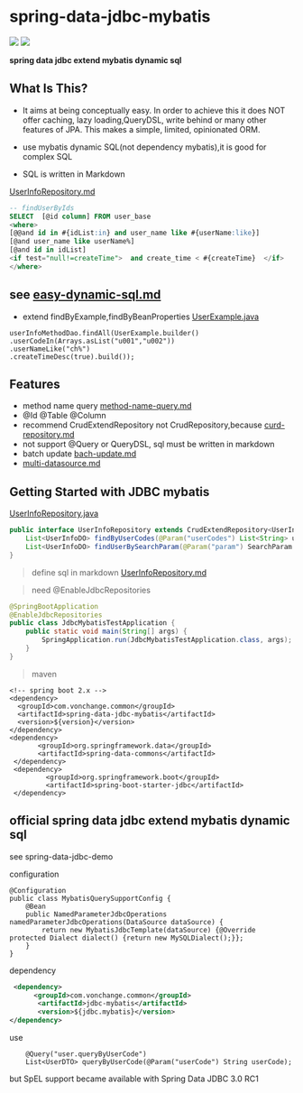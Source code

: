 # spring-data-jdbc-mybatis

![](https://img.shields.io/maven-central/v/com.vonchange.common/spring-data-jdbc-mybatis.svg?label=Maven%20Central)
[![](https://img.shields.io/github/stars/vonchange/spring-data-jdbc-mybatis.svg?style=social)
](https://github.com/VonChange/spring-data-jdbc-mybatis)

**spring data jdbc extend mybatis dynamic sql**
## What Is This?
* It aims at being conceptually easy. In order to achieve this it does NOT offer caching, lazy loading,QueryDSL, write behind or many other features of JPA. This makes  a simple, limited, opinionated ORM.

* use mybatis dynamic SQL(not dependency mybatis),it is good for complex SQL

* SQL is  written in Markdown


[UserInfoRepository.md](spring-data-jdbc-mybatis-demo%2Fsrc%2Fmain%2Fresources%2Fsql%2FUserInfoRepository.md)

```sql
-- findUserByIds
SELECT  [@id column] FROM user_base 
<where> 
[@@and id in #{idList:in} and user_name like #{userName:like}]
[@and user_name like userName%]
[@and id in idList]
<if test="null!=createTime">  and create_time < #{createTime}  </if>
</where>
```
## see  [easy-dynamic-sql.md](easy-dynamic-sql.md)

* extend findByExample,findByBeanProperties [UserExample.java](spring-data-jdbc-mybatis-demo%2Fsrc%2Ftest%2Fjava%2Fcom%2Fvonchange%2Fnine%2Fdemo%2Fdao%2FUserExample.java)
```
userInfoMethodDao.findAll(UserExample.builder()
.userCodeIn(Arrays.asList("u001","u002"))
.userNameLike("ch%")
.createTimeDesc(true).build());
```

## Features
* method name query [method-name-query.md](method-name-query.md)
* @Id @Table @Column
* recommend CrudExtendRepository not CrudRepository,because [curd-repository.md](curd-repository.md)
* not support @Query or QueryDSL, sql must be written in markdown
* batch update [bach-update.md](bach-update.md)
* [multi-datasource.md](multi-datasource.md)

## Getting Started with JDBC mybatis

[UserInfoRepository.java](spring-data-jdbc-mybatis-demo%2Fsrc%2Fmain%2Fjava%2Fcom%2Fvonchange%2Fnine%2Fdemo%2Fdao%2FUserInfoRepository.java)
```java
public interface UserInfoRepository extends CrudExtendRepository<UserInfoDO, Long> {
    List<UserInfoDO> findByUserCodes(@Param("userCodes") List<String> userCodes);
    List<UserInfoDO> findUserBySearchParam(@Param("param") SearchParam searchParam);
}
```
> define sql in markdown [UserInfoRepository.md](spring-data-jdbc-mybatis-demo%2Fsrc%2Fmain%2Fresources%2Fsql%2FUserInfoRepository.md)

> need  @EnableJdbcRepositories
```java
@SpringBootApplication
@EnableJdbcRepositories
public class JdbcMybatisTestApplication {
    public static void main(String[] args) {
        SpringApplication.run(JdbcMybatisTestApplication.class, args);
    }
}
```
> maven
```
<!-- spring boot 2.x -->
<dependency>
  <groupId>com.vonchange.common</groupId>
  <artifactId>spring-data-jdbc-mybatis</artifactId>
  <version>${version}</version>
</dependency>
<dependency>
       <groupId>org.springframework.data</groupId>
       <artifactId>spring-data-commons</artifactId>
 </dependency>
 <dependency>
         <groupId>org.springframework.boot</groupId>
         <artifactId>spring-boot-starter-jdbc</artifactId>
 </dependency>

```



## official spring data jdbc extend mybatis dynamic sql

see spring-data-jdbc-demo

configuration
```
@Configuration
public class MybatisQuerySupportConfig {
    @Bean
    public NamedParameterJdbcOperations namedParameterJdbcOperations(DataSource dataSource) {
        return new MybatisJdbcTemplate(dataSource) {@Override protected Dialect dialect() {return new MySQLDialect();}};
    }
}
```
dependency
```xml
 <dependency>
      <groupId>com.vonchange.common</groupId>
       <artifactId>jdbc-mybatis</artifactId>
       <version>${jdbc.mybatis}</version>
</dependency>

```
use
```
    @Query("user.queryByUserCode")
    List<UserDTO> queryByUserCode(@Param("userCode") String userCode);
```
but SpEL support became available with Spring Data JDBC 3.0 RC1 
